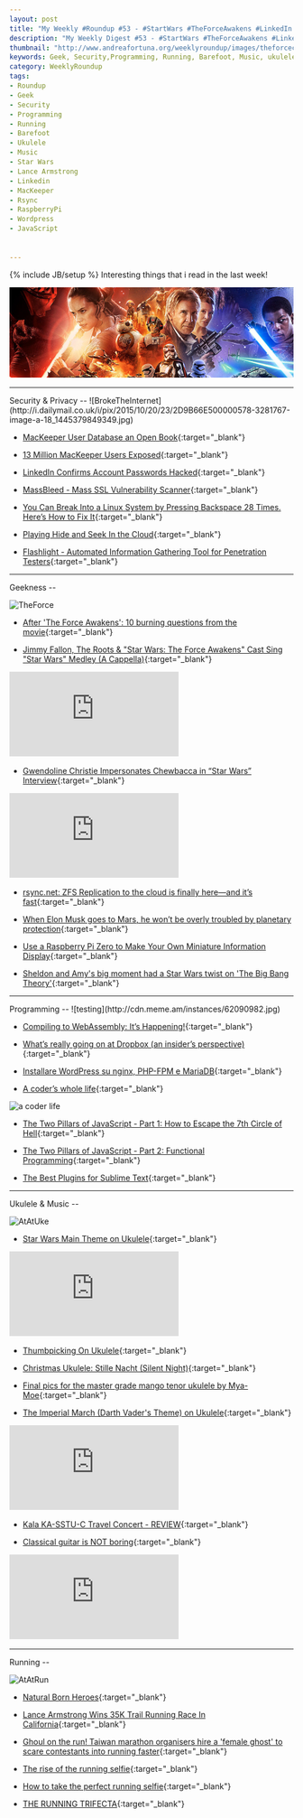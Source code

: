 ```yaml
---
layout: post
title: "My Weekly #Roundup #53 - #StartWars #TheForceAwakens #LinkedIn #MacKeeper"
description: "My Weekly Digest #53 - #StartWars #TheForceAwakens #LinkedIn #MacKeeper #ImperialMarch #DarthVader"
thumbnail: "http://www.andreafortuna.org/weeklyroundup/images/theforcecover.jpg"
keywords: Geek, Security,Programming, Running, Barefoot, Music, ukulele, transcription, StartWars, The Force Awakens,Lance Armstrong, running selfie, Imperial March, Start Wars Main Theme, Linkedin, MacKeeper, Tesla
category: WeeklyRoundup
tags: 
- Roundup
- Geek
- Security
- Programming
- Running
- Barefoot
- Ukulele
- Music
- Star Wars
- Lance Armstrong
- Linkedin
- MacKeeper
- Rsync
- RaspberryPi
- Wordpress
- JavaScript


---
```

{% include JB/setup %}
Interesting things that i read in the last week!

![StartWars](/weeklyroundup/images/theforcecover.jpg)
<!-- more -->
<hr/>
Security & Privacy
--
![BrokeTheInternet](http://i.dailymail.co.uk/i/pix/2015/10/20/23/2D9B66E500000578-3281767-image-a-18_1445379849349.jpg)

- [MacKeeper User Database an Open Book](https://threatpost.com/mackeeper-user-database-an-open-book/115641/){:target="_blank"}

- [13 Million MacKeeper Users Exposed](http://krebsonsecurity.com/2015/12/13-million-mackeeper-users-exposed/){:target="_blank"}

- [LinkedIn Confirms Account Passwords Hacked](http://www.pcworld.com/article/257045/6_5m_linkedin_passwords_posted_online_after_apparent_hack.html){:target="_blank"}

- [MassBleed - Mass SSL Vulnerability Scanner](http://radar.andreafortuna.org/post/135373032955/massbleed-mass-ssl-vulnerability-scanner){:target="_blank"}

- [You Can Break Into a Linux System by Pressing Backspace 28 Times. Here’s How to Fix It](http://lifehacker.com/you-can-break-into-a-linux-system-by-pressing-backspace-1748370796){:target="_blank"}

- [Playing Hide and Seek In the Cloud](http://www.infosecisland.com/blogview/24680-Playing-Hide-and-Seek-In-the-Cloud.html){:target="_blank"}

- [Flashlight - Automated Information Gathering Tool for Penetration Testers](http://radar.andreafortuna.org/post/135323453363/flashlight-automated-information-gathering-tool){:target="_blank"}


<hr/>
Geekness
--

![TheForce](http://www.andreafortuna.org/ukulele/images/theforceawakens.jpg)

- [After 'The Force Awakens': 10 burning questions from the movie](http://mashable.com/2015/12/18/star-wars-calendar-17/?utm_campaign=Mash-Prod-RSS-Feedburner-All-Partial&utm_cid=Mash-Prod-RSS-Feedburner-All-Partial&utm_source=feedly&utm_medium=webfeeds){:target="_blank"}

- [Jimmy Fallon, The Roots & "Star Wars: The Force Awakens" Cast Sing "Star Wars" Medley (A Cappella)](https://www.youtube.com/watch?v=ZTLAx3VDX7g){:target="_blank"}

<div class="video-container">
<iframe src="https://www.youtube.com/embed/ZTLAx3VDX7g" frameborder="0" allowfullscreen></iframe>
</div>

- [Gwendoline Christie Impersonates Chewbacca in “Star Wars” Interview](https://www.youtube.com/watch?v=th9uDMR9ZBw){:target="_blank"}

<div class="video-container">
<iframe src="https://www.youtube.com/embed/th9uDMR9ZBw" frameborder="0" allowfullscreen></iframe>
</div>

- [rsync.net: ZFS Replication to the cloud is finally here—and it’s fast](http://arstechnica.com/information-technology/2015/12/rsync-net-zfs-replication-to-the-cloud-is-finally-here-and-its-fast/){:target="_blank"}

- [When Elon Musk goes to Mars, he won’t be overly troubled by planetary protection](http://arstechnica.com/science/2015/12/when-elon-musk-goes-to-mars-he-wont-be-troubled-by-planetary-protection/){:target="_blank"}

- [Use a Raspberry Pi Zero to Make Your Own Miniature Information Display](http://lifehacker.com/use-a-raspberry-pi-zero-to-make-your-own-miniature-info-1748578164){:target="_blank"}

- [Sheldon and Amy's big moment had a Star Wars twist on 'The Big Bang Theory'](http://mashable.com/2015/12/17/big-bang-theory-amy-and-sheldon-sex/){:target="_blank"}


<hr/>
Programming
--
![testing](http://cdn.meme.am/instances/62090982.jpg)

- [Compiling to WebAssembly: It’s Happening!](https://hacks.mozilla.org/2015/12/compiling-to-webassembly-its-happening/){:target="_blank"}

- [What’s really going on at Dropbox (an insider’s perspective)](http://venturebeat.com/2015/12/12/whats-really-going-on-at-dropbox-an-insiders-perspective/){:target="_blank"}

- [Installare WordPress su nginx, PHP-FPM e MariaDB](http://www.andreabeggi.net/2015/12/14/installare-wordpress-su-nginx-php-fpm-e-mariadb/){:target="_blank"}

- [A coder’s whole life](http://www.commitstrip.com/en/2015/12/11/a-whole-coders-life/){:target="_blank"}

![a coder life](http://www.commitstrip.com/wp-content/uploads/2015/12/Strip-Ma-vie-sur-une-disquette-650-finalenglish-1.jpg)

- [The Two Pillars of JavaScript - Part 1: How to Escape the 7th Circle of Hell](https://medium.com/javascript-scene/the-two-pillars-of-javascript-ee6f3281e7f3){:target="_blank"}

- [The Two Pillars of JavaScript - Part 2: Functional Programming](https://medium.com/javascript-scene/the-two-pillars-of-javascript-pt-2-functional-programming-a63aa53a41a4#.hwpg853rj){:target="_blank"}

- [The Best Plugins for Sublime Text](http://ipestov.com/the-best-plugins-for-sublime-text/){:target="_blank"}


<hr/>
Ukulele & Music
--

![AtAtUke](http://www.andreafortuna.org/ukulele/images/imperialmarch.jpg)

- [Star Wars Main Theme on Ukulele](http://www.andreafortuna.org/ukulele/2015/12/16/star-wars-main-theme-on-ukulele/){:target="_blank"}

<div class="video-container">
<iframe src="https://www.youtube.com/embed/WH_mKGjWtsE" frameborder="0" allowfullscreen></iframe>
</div>

- [Thumbpicking On Ukulele](http://ukulelego.com/tips/thumbpicking-on-ukulele/){:target="_blank"}

- [Christmas Ukulele: Stille Nacht (Silent Night)](http://www.andreafortuna.org/ukulele/2015/12/15/christmas-ukulele-silent-night-stille-nacht/){:target="_blank"}

- [Final pics for the master grade mango tenor ukulele by Mya-Moe](http://ukehunt.tumblr.com/post/135435517570/quietamericanmusic-final-pics-for-the-master){:target="_blank"}

- [The Imperial March (Darth Vader's Theme) on Ukulele](http://www.andreafortuna.org/ukulele/2015/12/12/imperial-march-on-ukulele/){:target="_blank"}

<div class="video-container">
<iframe src="https://www.youtube.com/embed/Tl7_lEKnULI" frameborder="0" allowfullscreen></iframe>
</div>

- [Kala KA-SSTU-C Travel Concert - REVIEW](http://www.gotaukulele.com/2015/12/kala-ka-sstu-c-travel-concert-review.html){:target="_blank"}

- [Classical guitar is NOT boring](https://www.youtube.com/watch?v=5Asd813Gcns){:target="_blank"}

<div class="video-container">
<iframe src="https://www.youtube.com/embed/5Asd813Gcns" frameborder="0" allowfullscreen></iframe>
</div>


<hr/>
Running
--

![AtAtRun](http://m.memegen.com/3fmlcf.jpg)

- [Natural Born Heroes](http://radiowest.kuer.org/post/natural-born-heroes-1){:target="_blank"}

- [Lance Armstrong Wins 35K Trail Running Race In California](http://running.competitor.com/2015/12/news/lance-armstrong-wins-35k-trail-running-race-in-california_141905){:target="_blank"}

- [Ghoul on the run! Taiwan marathon organisers hire a 'female ghost' to scare contestants into running faster](http://www.dailymail.co.uk/news/peoplesdaily/article-3358986/Female-dressed-ghost-encourages-frightens-runners-marathon-Taiwan.html){:target="_blank"}

- [The rise of the running selfie](http://www.runnersworld.co.uk/community/the-rise-of-the-running-selfie/14311.html){:target="_blank"}

- [How to take the perfect running selfie](http://www.runnersworld.co.uk/gear/how-to-take-the-perfect-running-selfie/14318.html){:target="_blank"}

- [THE RUNNING TRIFECTA](http://naturalrunningcenter.com/2015/12/14/running-trifecta/){:target="_blank"}





